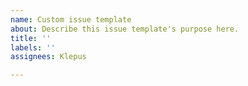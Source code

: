 ```yaml
---
name: Custom issue template
about: Describe this issue template's purpose here.
title: ''
labels: ''
assignees: Klepus

---
```



